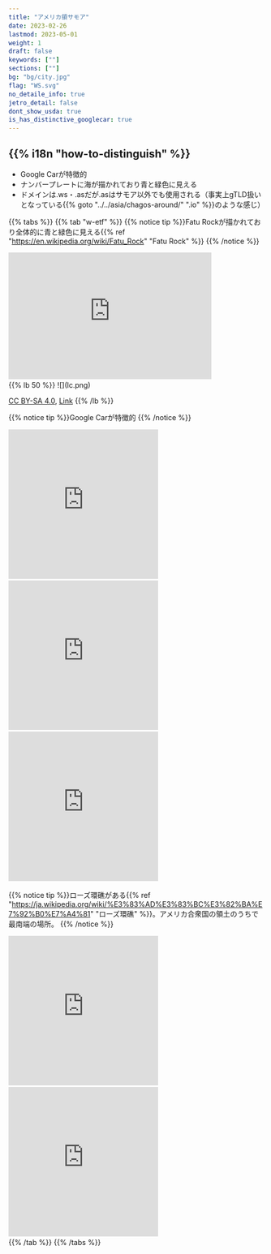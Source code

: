 ```yaml
---
title: "アメリカ領サモア"
date: 2023-02-26
lastmod: 2023-05-01
weight: 1
draft: false
keywords: [""]
sections: [""]
bg: "bg/city.jpg"
flag: "WS.svg"
no_detaile_info: true
jetro_detail: false
dont_show_usda: true
is_has_distinctive_googlecar: true
---
```


<div class="main-desciption country-description">
    <h2 class="section-title">{{% i18n "how-to-distinguish" %}}</h2>
    <ul class="rule-list">
        <li>Google Carが特徴的</li>
        <li>ナンバープレートに海が描かれており<span class="quiz">青と緑</span>色に見える</li>
        <li>ドメインは.ws・.asだが.asはサモア以外でも使用される（事実上gTLD扱いとなっている{{% goto "../../asia/chagos-around/" ".io" %}}のような感じ）</li>
    </ul>
</div>

{{% tabs  %}}
{{% tab "w-etf" %}}
{{% notice tip %}}Fatu Rockが描かれており全体的に<span class="quiz">青と緑</span>色に見える{{% ref "https://en.wikipedia.org/wiki/Fatu_Rock" "Fatu Rock" %}}
{{% /notice %}}
<div class="googlemap-if">
<iframe src="https://www.google.com/maps/embed?pb=!4v1686032855051!6m8!1m7!1sHPIiNcithd4KU_EVDtu6lA!2m2!1d-14.33887336276767!2d-170.729863518567!3f213.31038393606119!4f-10.481208429969783!5f3.325193203789971" width="400" height="250" style="border:0;" allowfullscreen="" loading="lazy" referrerpolicy="no-referrer-when-downgrade"></iframe>
</div>
{{% lb 50 %}}
![](lc.png)

<a href="https://creativecommons.org/licenses/by-sa/4.0" title="Creative Commons Attribution-Share Alike 4.0">CC BY-SA 4.0</a>, <a href="https://commons.wikimedia.org/w/index.php?curid=76588121">Link</a>
{{% /lb %}}

{{% notice tip %}}Google Carが特徴的
{{% /notice %}}
<div class="googlemap-if">
<iframe src="https://www.google.com/maps/embed?pb=!4v1683468379937!6m8!1m7!1sUN54FqEehjDyWtfeanvp_w!2m2!1d-14.33035647793342!2d-170.7263398522896!3f258.53246131342013!4f-24.39911786029907!5f0.4000000000000002" width="295" height="295" style="border:0;" allowfullscreen="" loading="lazy" referrerpolicy="no-referrer-when-downgrade"></iframe>
<iframe src="https://www.google.com/maps/embed?pb=!4v1689181623079!6m8!1m7!1s1RIW_4IZTjTw5oNtgRjj1w!2m2!1d-14.21375867390343!2d-169.4321770377156!3f276.7220122790132!4f-44.383469271166206!5f0.7820865974627469" width="295" height="295" style="border:0;" allowfullscreen="" loading="lazy" referrerpolicy="no-referrer-when-downgrade"></iframe>
<iframe src="https://www.google.com/maps/embed?pb=!4v1689181679474!6m8!1m7!1sxVD4ee76dyrL_RGgU9lthQ!2m2!1d-14.18077710201051!2d-169.6215019226212!3f169.21572252276042!4f-35.78019326894807!5f0.7820865974627469" width="295" height="295" style="border:0;" allowfullscreen="" loading="lazy" referrerpolicy="no-referrer-when-downgrade"></iframe>
</div>

{{% notice tip %}}ローズ環礁がある{{% ref "https://ja.wikipedia.org/wiki/%E3%83%AD%E3%83%BC%E3%82%BA%E7%92%B0%E7%A4%81" "ローズ環礁" %}}。アメリカ合衆国の領土のうちで最南端の場所。
{{% /notice %}}
<div class="googlemap-if">
<iframe src="https://www.google.com/maps/embed?pb=!4v1689181857488!6m8!1m7!1sTCiQW84h8SL6WXIiUcN8tA!2m2!1d-14.53633081044816!2d-168.1510589499278!3f193.71594662849276!4f-1.856130367900704!5f0.7820865974627469" width="295" height="295" style="border:0;" allowfullscreen="" loading="lazy" referrerpolicy="no-referrer-when-downgrade"></iframe>
<iframe src="https://www.google.com/maps/embed?pb=!4v1689181887890!6m8!1m7!1sxKnpUj4WcXuQ5Nmpk9T9bA!2m2!1d-14.54844054705358!2d-168.1444021735183!3f45.68349330346174!4f-2.2055474292601644!5f0.8741720002879085" width="295" height="295" style="border:0;" allowfullscreen="" loading="lazy" referrerpolicy="no-referrer-when-downgrade"></iframe>
</div>
{{% /tab %}}
{{% /tabs  %}}